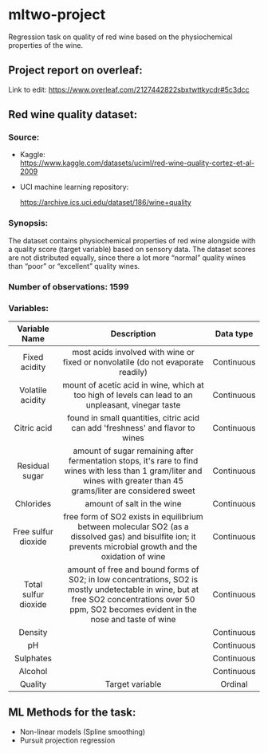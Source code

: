 # mltwo-project
Regression task on quality of red wine based on the physiochemical properties of the wine.

## Project report on overleaf:
Link to edit: https://www.overleaf.com/2127442822sbxtwttkycdr#5c3dcc 

## Red wine quality dataset:
### Source:

- Kaggle:  
    https://www.kaggle.com/datasets/uciml/red-wine-quality-cortez-et-al-2009 

- UCI machine learning repository: 

    https://archive.ics.uci.edu/dataset/186/wine+quality 

### Synopsis: 
The dataset contains physiochemical properties of red wine alongside with a quality score 
(target variable) based on sensory data. The dataset scores are not distributed equally, since 
there a lot more “normal” quality wines than “poor” or “excellent” quality wines. 

### Number of observations: 1599

### Variables:

| Variable Name         | Description       | Data type  |
| :---:                 | :---:             | :---:      |
| Fixed acidity         |most acids involved with wine or fixed or nonvolatile (do not evaporate readily) | Continuous |
| Volatile acidity      |mount of acetic acid in wine, which at too high of levels can lead to an unpleasant, vinegar taste | Continuous |
| Citric acid           |found in small quantities, citric acid can add 'freshness' and flavor to wines| Continuous |
| Residual sugar        |amount of sugar remaining after fermentation stops, it's rare to find wines with less than 1 gram/liter and wines with greater than 45 grams/liter are considered sweet | Continuous |
| Chlorides             |amount of salt in the wine| Continuous |
| Free sulfur dioxide   |free form of SO2 exists in equilibrium between molecular SO2 (as a dissolved gas) and bisulfite ion; it prevents microbial growth and the oxidation of wine| Continuous |
| Total sulfur dioxide  |amount of free and bound forms of S02; in low concentrations, SO2 is mostly undetectable in wine, but at free SO2 concentrations over 50 ppm, SO2 becomes evident in the nose and taste of wine| Continuous |
| Density               |                   | Continuous |
| pH                    |                   | Continuous |
| Sulphates             |                   | Continuous |
| Alcohol               |                   | Continuous |
| Quality               | Target variable   | Ordinal    |

## ML Methods for the task:
- Non-linear models (Spline smoothing) 
- Pursuit projection regression 
